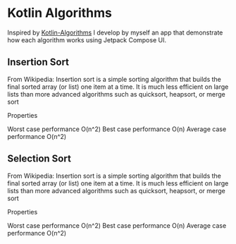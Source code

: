 # Kotlin Algorithms

Inspired by [Kotlin-Algorithms](https://github.com/daolq3012/Kotlin-Algorithms) I develop by myself 
an app that demonstrate how each algorithm works using Jetpack Compose UI.

## Insertion Sort

From Wikipedia: Insertion sort is a simple sorting algorithm that builds the final sorted array (or list) one item at a time. It is much less efficient on large lists than more advanced algorithms such as quicksort, heapsort, or merge sort

Properties

Worst case performance O(n^2)
Best case performance O(n)
Average case performance O(n^2)

## Selection Sort

From Wikipedia: Insertion sort is a simple sorting algorithm that builds the final sorted array (or list) one item at a time. It is much less efficient on large lists than more advanced algorithms such as quicksort, heapsort, or merge sort

Properties

Worst case performance O(n^2)
Best case performance O(n)
Average case performance O(n^2)